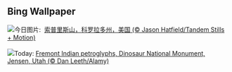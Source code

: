 ## Bing Wallpaper
![](https://www.bing.com/th?id=OHR.SoprisSunrise_ZH-CN5935701155_UHD.jpg&w=1000)今日图片: &nbsp;[索普里斯山，科罗拉多州，美国 (© Jason Hatfield/Tandem Stills + Motion)](https://www.bing.com/th?id=OHR.SoprisSunrise_ZH-CN5935701155_UHD.jpg)
<br><br/>
![](https://www.bing.com/th?id=OHR.FremontPetroglyph_EN-US9601526664_UHD.jpg&w=1000)Today: [Fremont Indian petroglyphs, Dinosaur National Monument, Jensen, Utah (© Dan Leeth/Alamy)](https://www.bing.com/th?id=OHR.FremontPetroglyph_EN-US9601526664_UHD.jpg)
<br><br/>
